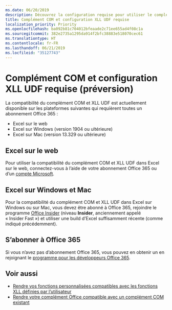 ```yaml
---
ms.date: 06/20/2019
description: Découvrez la configuration requise pour utiliser le complément COM et les fonctionnalités de compatibilité XLL UDF.
title: Complément COM et configuration XLL UDF requise
localization_priority: Priority
ms.openlocfilehash: ba092b81c704012bfeaade2c71ee655ad4f08c1a
ms.sourcegitcommit: 382e2735a1295da914f2bfc38883e518070cec61
ms.translationtype: HT
ms.contentlocale: fr-FR
ms.lasthandoff: 06/21/2019
ms.locfileid: "35127743"
---
```

# <a name="com-add-in-and-xll-udf-compatibility-requirements-preview"></a>Complément COM et configuration XLL UDF requise (préversion)

La compatibilité du complément COM et XLL UDF est actuellement disponible sur les plateformes suivantes qui requièrent toutes un abonnement Office 365 :

- Excel sur le web
- Excel sur Windows (version 1904 ou ultérieure)
- Excel sur Mac (version 13.329 ou ultérieure)

## <a name="excel-on-the-web"></a>Excel sur le web
Pour utiliser la compatibilité du complément COM et XLL UDF dans Excel sur le web, connectez-vous à l’aide de votre abonnement Office 365 ou d’un [compte Microsoft](https://account.microsoft.com/account).

## <a name="excel-on-windows-and-mac"></a>Excel sur Windows et Mac
Pour la compatibilité du complément COM et XLL UDF dans Excel sur Windows ou sur Mac, vous devez être abonné à Office 365, rejoindre le programme [Office Insider](https://products.office.com/office-insider) (niveau **Insider**, anciennement appelé « Insider Fast ») et utiliser une build d’Excel suffisamment récente (comme indiqué précédemment).

## <a name="subscribe-to-office-365"></a>S’abonner à Office 365
Si vous n’avez pas d’abonnement Office 365, vous pouvez en obtenir un en rejoignant le [programme pour les développeurs Office 365](https://developer.microsoft.com/fr-FR/office/dev-program).

## <a name="see-also"></a>Voir aussi

- [Rendre vos fonctions personnalisées compatibles avec les fonctions XLL définies par l’utilisateur](make-custom-functions-compatible-with-xll-udf.md)
- [Rendre votre complément Office compatible avec un complément COM existant](../develop/make-office-add-in-compatible-with-existing-com-add-in.md)
